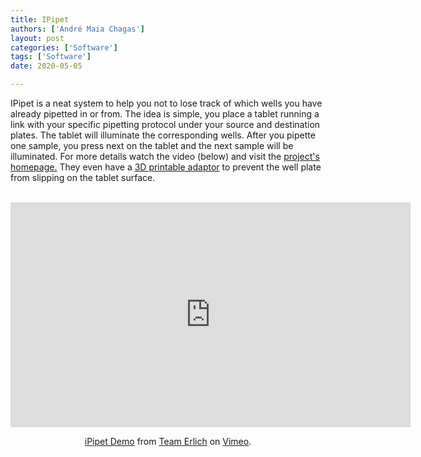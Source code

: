 ```yaml
---
title: IPipet
authors: ['André Maia Chagas']
layout: post
categories: ['Software']
tags: ['Software']
date: 2020-05-05

---
```



IPipet is a neat system to help you not to lose track of which wells you have already pipetted in or from. The idea is simple, you place a tablet running a link with your specific pipetting protocol under your source and destination plates. The tablet will illuminate the corresponding wells. After you pipette one sample, you press next on the tablet and the next sample will be illuminated. For more details watch the video (below) and visit the [project's homepage.](<http://ipipet.teamerlich.org/usage>) They even have a [3D printable adaptor](<http://www.thingiverse.com/thing:339588>) to prevent the well plate from slipping on the tablet surface.

<br>
<div align="center">

<iframe src="https://player.vimeo.com/video/90988265" width="640" height="360" frameborder="0" allow="autoplay; fullscreen" allowfullscreen></iframe>

<p align="center"><a href="https://vimeo.com/90988265">iPipet Demo</a> from <a href="https://vimeo.com/user26499168">Team Erlich</a> on <a href="https://vimeo.com">Vimeo</a>.</p>

</div>